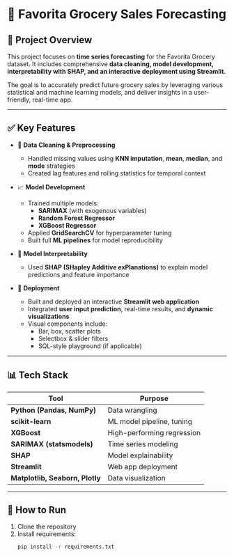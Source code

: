 # 🛒 Favorita Grocery Sales Forecasting

## 📌 Project Overview

This project focuses on **time series forecasting** for the Favorita Grocery dataset. It includes comprehensive **data cleaning, model development, interpretability with SHAP, and an interactive deployment using Streamlit**.

The goal is to accurately predict future grocery sales by leveraging various statistical and machine learning models, and deliver insights in a user-friendly, real-time app.

---

## ✅ Key Features

- 🧹 **Data Cleaning & Preprocessing**
  - Handled missing values using **KNN imputation**, **mean**, **median**, and **mode** strategies
  - Created lag features and rolling statistics for temporal context

- 📈 **Model Development**
  - Trained multiple models:
    - **SARIMAX** (with exogenous variables)
    - **Random Forest Regressor**
    - **XGBoost Regressor**
  - Applied **GridSearchCV** for hyperparameter tuning
  - Built full **ML pipelines** for model reproducibility

- 🧠 **Model Interpretability**
  - Used **SHAP (SHapley Additive exPlanations)** to explain model predictions and feature importance

- 🚀 **Deployment**
  - Built and deployed an interactive **Streamlit web application**
  - Integrated **user input prediction**, real-time results, and **dynamic visualizations**
  - Visual components include:
    - Bar, box, scatter plots
    - Selectbox & slider filters
    - SQL-style playground (if applicable)

---

## 📊 Tech Stack

| Tool | Purpose |
|------|---------|
| **Python (Pandas, NumPy)** | Data wrangling |
| **scikit-learn** | ML model pipeline, tuning |
| **XGBoost** | High-performing regression |
| **SARIMAX (statsmodels)** | Time series modeling |
| **SHAP** | Model explainability |
| **Streamlit** | Web app deployment |
| **Matplotlib, Seaborn, Plotly** | Data visualization |

---

## 🚀 How to Run

1. Clone the repository  
2. Install requirements:  
   ```bash
   pip install -r requirements.txt
